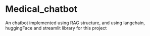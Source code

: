 # Medical_chatbot
An chatbot implemented using RAG structure, and using langchain, huggingFace and streamlit library for this project
